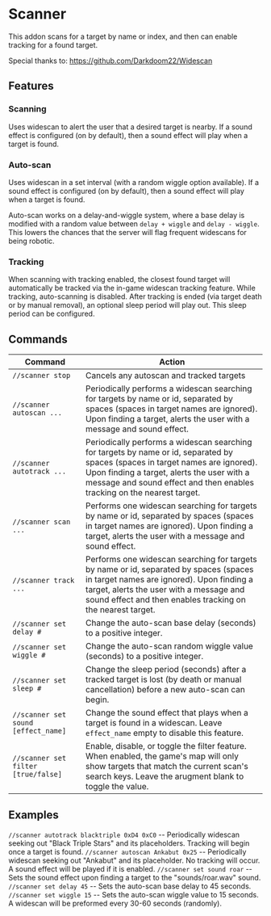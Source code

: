 # Scanner

This addon scans for a target by name or index, and then can enable tracking for a found target.

Special thanks to: 
https://github.com/Darkdoom22/Widescan

## Features

### Scanning
Uses widescan to alert the user that a desired target is nearby. If a sound effect is configured (on by default), then a sound effect will play when a target is found.

### Auto-scan
Uses widescan in a set interval (with a random wiggle option available). If a sound effect is configured (on by default), then a sound effect will play when a target is found.

Auto-scan works on a delay-and-wiggle system, where a base delay is modified with a random value between `delay + wiggle` and `delay - wiggle`. This lowers the chances that the server will flag frequent widescans for being robotic.

### Tracking
When scanning with tracking enabled, the closest found target will automatically be tracked via the in-game widescan tracking feature. While tracking, auto-scanning is disabled. After tracking is ended (via target death or by manual removal), an optional sleep period will play out. This sleep period can be configured.

## Commands
 Command | Action |
| --- | --- |
| `//scanner stop`  | Cancels any autoscan and tracked targets |
| `//scanner autoscan ...`  | Periodically performs a widescan searching for targets by name or id, separated by spaces (spaces in target names are ignored). Upon finding a target, alerts the user with a message and sound effect. |
| `//scanner autotrack ...`  | Periodically performs a widescan searching for targets by name or id, separated by spaces (spaces in target names are ignored). Upon finding a target, alerts the user with a message and sound effect and then enables tracking on the nearest target. |
| `//scanner scan ...`  | Performs one widescan searching for targets by name or id, separated by spaces (spaces in target names are ignored). Upon finding a target, alerts the user with a message and sound effect. |
| `//scanner track ...`  | Performs one widescan searching for targets by name or id, separated by spaces (spaces in target names are ignored). Upon finding a target, alerts the user with a message and sound effect and then enables tracking on the nearest target. |
| `//scanner set delay #`  | Change the auto-scan base delay (seconds) to a positive integer. |
| `//scanner set wiggle #`  | Change the auto-scan random wiggle value (seconds) to a positive integer. |
| `//scanner set sleep #`  | Change the sleep period (seconds) after a tracked target is lost (by death or manual cancellation) before a new auto-scan can begin. |
| `//scanner set sound [effect_name]`  | Change the sound effect that plays when a target is found in a widescan. Leave `effect_name` empty to disable this feature. |
| `//scanner set filter [true/false]`  | Enable, disable, or toggle the filter feature. When enabled, the game's map will only show targets that match the current scan's search keys. Leave the arugment blank to toggle the value. |

## Examples
`//scanner autotrack blacktriple 0xD4 0xC0` -- Periodically widescan seeking out "Black Triple Stars" and its placeholders. Tracking will begin once a target is found.
`//scanner autoscan Ankabut 0x25` -- Periodically widescan seeking out "Ankabut" and its placeholder. No tracking will occur. A sound effect will be played if it is enabled. 
`//scanner set sound roar` -- Sets the sound effect upon finding a target to the "sounds/roar.wav" sound.
`//scanner set delay 45` -- Sets the auto-scan base delay to 45 seconds.
`//scanner set wiggle 15` -- Sets the auto-scan wiggle value to 15 seconds. A widescan will be preformed every 30-60 seconds (randomly).